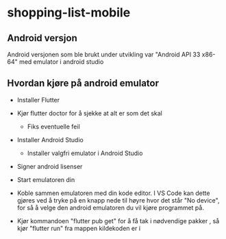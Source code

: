 # shopping-list-mobile



## Android versjon
Android versjonen som ble brukt under utvikling var "Android API 33 x86-64" med emulator i android studio

## Hvordan kjøre på android emulator

 - Installer Flutter

 - Kjør flutter doctor for å sjekke at alt er som det skal
   - Fiks eventuelle feil


 - Installer Android Studio
   - Installer valgfri emulator i Android Studio


 - Signer android lisenser

- Start emulatoren din

- Koble sammen emulatoren med din kode editor. I VS Code kan dette gjøres ved å tryke på en knapp nede til høyre hvor det står "No device", for så å velge den android emulatoren du vil kjøre programmet på. 


- Kjør kommandoen "flutter pub get" for å få tak i nødvendige pakker , så kjør "flutter run" fra mappen kildekoden er i
